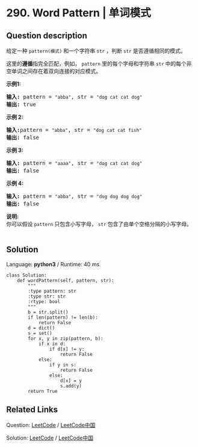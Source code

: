 # 290. Word Pattern | 单词模式

## Question description

<!--If you want to use the English description, use <p>Given a <code>pattern</code> and a string <code>str</code>, find if <code>str</code> follows the same pattern.</p>

<p>Here <b>follow</b> means a full match, such that there is a bijection between a letter in <code>pattern</code> and a <b>non-empty</b> word in <code>str</code>.</p>

<p><strong>Example 1:</strong></p>

<pre>
<strong>Input:</strong> pattern = <code>&quot;abba&quot;</code>, str = <code>&quot;dog cat cat dog&quot;</code>
<strong>Output:</strong> true</pre>

<p><strong>Example 2:</strong></p>

<pre>
<strong>Input:</strong>pattern = <code>&quot;abba&quot;</code>, str = <code>&quot;dog cat cat fish&quot;</code>
<strong>Output:</strong> false</pre>

<p><strong>Example 3:</strong></p>

<pre>
<strong>Input:</strong> pattern = <code>&quot;aaaa&quot;</code>, str = <code>&quot;dog cat cat dog&quot;</code>
<strong>Output:</strong> false</pre>

<p><strong>Example 4:</strong></p>

<pre>
<strong>Input:</strong> pattern = <code>&quot;abba&quot;</code>, str = <code>&quot;dog dog dog dog&quot;</code>
<strong>Output:</strong> false</pre>

<p><b>Notes:</b><br />
You may assume <code>pattern</code> contains only lowercase letters, and <code>str</code> contains lowercase letters that may be separated by a single space.</p>
 instead-->
<p>给定一种 <code>pattern(模式)</code>&nbsp;和一个字符串&nbsp;<code>str</code>&nbsp;，判断 <code>str</code> 是否遵循相同的模式。</p>

<p>这里的<strong>遵循</strong>指完全匹配，例如，&nbsp;<code>pattern</code>&nbsp;里的每个字母和字符串&nbsp;<code>str</code><strong>&nbsp;</strong>中的每个非空单词之间存在着双向连接的对应模式。</p>

<p><strong>示例1:</strong></p>

<pre><strong>输入:</strong> pattern = <code>&quot;abba&quot;</code>, str = <code>&quot;dog cat cat dog&quot;</code>
<strong>输出:</strong> true</pre>

<p><strong>示例 2:</strong></p>

<pre><strong>输入:</strong>pattern = <code>&quot;abba&quot;</code>, str = <code>&quot;dog cat cat fish&quot;</code>
<strong>输出:</strong> false</pre>

<p><strong>示例 3:</strong></p>

<pre><strong>输入:</strong> pattern = <code>&quot;aaaa&quot;</code>, str = <code>&quot;dog cat cat dog&quot;</code>
<strong>输出:</strong> false</pre>

<p><strong>示例&nbsp;4:</strong></p>

<pre><strong>输入:</strong> pattern = <code>&quot;abba&quot;</code>, str = <code>&quot;dog dog dog dog&quot;</code>
<strong>输出:</strong> false</pre>

<p><strong>说明:</strong><br>
你可以假设&nbsp;<code>pattern</code>&nbsp;只包含小写字母，&nbsp;<code>str</code>&nbsp;包含了由单个空格分隔的小写字母。&nbsp; &nbsp;&nbsp;</p>




## Solution

Language: **python3**  /  Runtime: 40 ms

```python3
class Solution:
    def wordPattern(self, pattern, str):
        """
        :type pattern: str
        :type str: str
        :rtype: bool
        """
        b = str.split()
        if len(pattern) != len(b):
            return False
        d = dict()
        s = set()
        for x, y in zip(pattern, b):
            if x in d:
                if d[x] != y:
                    return False
            else:
                if y in s:
                    return False
                else:
                    d[x] = y
                    s.add(y)
        return True
```



## Related Links

Question: [LeetCode](https://leetcode.com/problems/word-pattern/description/)  /  [LeetCode中国](https://leetcode-cn.com/problems/word-pattern/description/)

Solution: [LeetCode](https://leetcode.com/articles/word-pattern/)  /  [LeetCode中国](https://leetcode-cn.com/articles/word-pattern/)